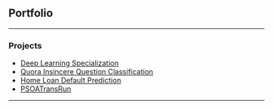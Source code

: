 ## Portfolio
---

### Projects

- [Deep Learning Specialization](https://github.com/ZOUG/DeepLearningSpecialization)
- [Quora Insincere Question Classification](https://www.kaggle.com/miracle0/quora-insincere-question-classification?scriptVersionId=17363704)
- [Home Loan Default Prediction](https://www.kaggle.com/miracle0/home-credit-default-risk) 
- [PSOATransRun](https://github.com/RuleML/PSOATransRunComponents)

---
<!-- (https://github.com/ZOUG/HomeCreditDefault/) <p style="font-size:11px">Page template forked from <a href="https://github.com/evanca/quick-portfolio">evanca</a></p> -->
<!-- Remove above link if you don't want to attibute -->
